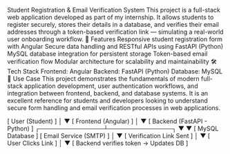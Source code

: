 Student Registration & Email Verification System
This project is a full-stack web application developed as part of my internship. It allows students to register securely, stores their details in a database, and verifies their email addresses through a token-based verification link — simulating a real-world user onboarding workflow.
🚀 Features
Responsive student registration form with Angular
Secure data handling and RESTful APIs using FastAPI (Python)
MySQL database integration for persistent storage
Token-based email verification flow
Modular architecture for scalability and maintainability
🛠️ Tech Stack
Frontend: Angular
Backend: FastAPI (Python)
Database: MySQL
📌 Use Case
This project demonstrates the fundamentals of modern full-stack application development, user authentication workflows, and integration between frontend, backend, and database systems. It is an excellent reference for students and developers looking to understand secure form handling and email verification processes in web applications.


[ User (Student) ]
         │
         ▼
[ Frontend (Angular) ]
         │
         ▼
[ Backend (FastAPI - Python) ]
     ┌───────────────┴───────────────┐
     ▼                               ▼
[ MySQL Database ]         [ Email Service (SMTP) ]
                                   │
                                   ▼
                          [ Verification Link Sent ]
                                   │
                                   ▼
                          [ User Clicks Link ]
                                   │
                                   ▼
                        [ Backend verifies token → Updates DB ]

